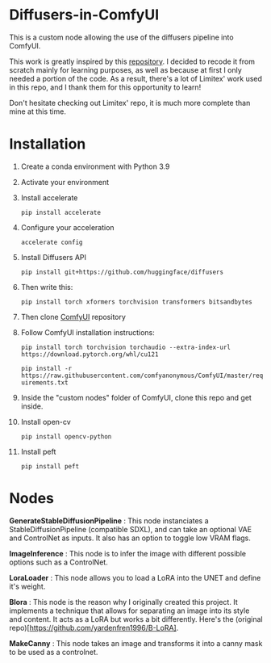 # Diffusers-in-ComfyUI
This is a custom node allowing the use of the diffusers pipeline into ComfyUI. 

This work is greatly inspired by this [repository](https://github.com/Limitex/ComfyUI-Diffusers). I decided to recode it from scratch mainly for learning purposes, as well as because at first I only needed a portion of the code. As a result, there's a lot of Limitex' work used in this repo, and I thank them for this opportunity to learn!

Don't hesitate checking out Limitex' repo, it is much more complete than mine at this time.


# Installation
1. Create a conda environment with Python 3.9
2. Activate your environment
3. Install accelerate

    ```pip install accelerate```

4. Configure your acceleration

    ```accelerate config```

5. Install Diffusers API 

    ```pip install git+https://github.com/huggingface/diffusers```

6. Then write this:

    ```pip install torch xformers torchvision transformers bitsandbytes```

7. Then clone [ComfyUI](https://github.com/comfyanonymous/ComfyUI) repository

8. Follow ComfyUI installation instructions:

    ```pip install torch torchvision torchaudio --extra-index-url https://download.pytorch.org/whl/cu121```

    ```pip install -r https://raw.githubusercontent.com/comfyanonymous/ComfyUI/master/requirements.txt```

9. Inside the "custom nodes" folder of ComfyUI, clone this repo and get inside.

10. Install open-cv

    ```pip install opencv-python```

11. Install peft

    ```pip install peft```


# Nodes

**GenerateStableDiffusionPipeline** : This node instanciates a StableDiffusionPipeline (compatible SDXL), and can take an optional VAE and ControlNet as inputs. It also has an option to toggle low VRAM flags.

**ImageInference** : This node is to infer the image with different possible options such as a ControlNet.

**LoraLoader** : This node allows you to load a LoRA into the UNET and define it's weight.

**Blora** : This node is the reason why I originally created this project. It implements a technique that allows for separating an image into its style and content. It acts as a LoRA but works a bit differently. Here's the (original repo)[https://github.com/yardenfren1996/B-LoRA].

**MakeCanny** : This node takes an image and transforms it into a canny mask to be used as a controlnet. 
